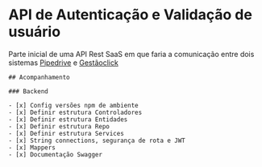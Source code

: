 # API de Autenticação e Validação de usuário

 Parte inicial de uma API Rest SaaS em que faria a comunicação entre dois sistemas  [Pipedrive](https://www.pipedrive.com/) e [Gestãoclick](https://gestaoclick.com.br/)

```
## Acompanhamento

### Backend

- [x] Config versões npm de ambiente
- [x] Definir estrutura Controladores
- [x] Definir estrutura Entidades
- [x] Definir estrutura Repo
- [x] Definir estrutura Services
- [x] String connections, segurança de rota e JWT 
- [x] Mappers 
- [x] Documentação Swagger

